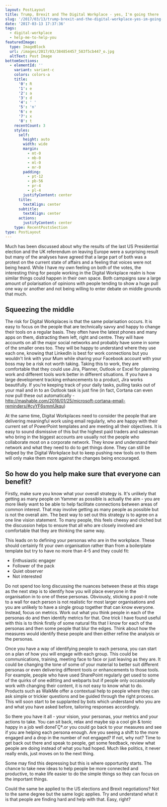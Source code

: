 ```yaml
---
layout: PostLayout
title: Trump, Brexit and The Digital Workplace - yes, I'm going there
slug: '/2017/03/13/trump-brexit-and-the-digital-workplace-yes-im-going-there-2'
date: '2017-03-13 17:37:36'
tags:
  - digital-workplace
  - help-me-to-help-you
featuredImage:
  type: ImageBlock
  url: /images/2017/03/384854457_583f5cb447_o.jpg
  altText: Post Image
bottomSections:
  - elementId: ''
    variant: variant-c
    colors: colors-a
    title:
      '0': R
      '1': e
      '2': a
      '3': d
      '4': ' '
      '5': 'n'
      '6': e
      '7': x
      '8': t
    recentCount: 3
    styles:
      self:
        height: auto
        width: wide
        margin:
          - mt-0
          - mb-0
          - ml-0
          - mr-0
        padding:
          - pt-12
          - pb-56
          - pr-4
          - pl-4
        justifyContent: center
      title:
        textAlign: center
      subtitle:
        textAlign: center
      actions:
        justifyContent: center
    type: RecentPostsSection
type: PostLayout
---
```


Much has been discussed about why the results of the last US Presidential election and the UK referendum on leaving Europe were a surprising result but many of the analyses have agreed that a large part of both was a protest on the current state of affairs and a feeling that voices were not being heard. While I have my own feeling on both of the votes, the interesting thing for people working in the Digital Workplace realm is how similar things could happen in their own space. Both campaigns saw a large amount of polarisation of opinions with people tending to show a huge pull one way or another and not being willing to enter debate on middle grounds that much.

## Squeezing the middle

The risk for Digital Workplaces is that the same polarisation occurs. It is easy to focus on the people that are technically savvy and happy to change their tools on a regular basis. They often have the latest phones and many apps on them, distracting them left, right and centre. They will have accounts on all the major social networks and probably have some in some of the smaller ones too. They will be happy to understand where they use each one, knowing that LinkedIn is best for work connections but you wouldn't link with your Mum while sharing your Facebook account with your boss may be a risk not worth taking. Taking this to work, they are comfortable that they could use Jira, Planner, Outlook or Excel for planning work and different tools work better in different situations. If you have a large development tracking enhancements to a product, Jira works beautifully. If you're keeping track of your daily tasks, pulling tasks out of your mail and in to an Outlook task is just fine (in fact, Cortana can even now pull these out automatically -http://mashable.com/2016/01/25/microsoft-cortana-email-reminders/#cyYF6smmUkqu)

At the same time, Digital Workplaces need to consider the people that are delivering meaningful work using email regularly, who are happy with their current set of PowerPoint templates and are meeting all their objectives. It is easy to sound dismissive of this but the highest paid traders and salesman who bring in the biggest accounts are usually not the people who collaborate most on a corporate network. They know and understand their network and what they need to do to get things done. They can still be helped by the Digital Workplace but to keep pushing new tools on to them will only make them more against the changes being encouraged.

## So how do you help make sure that everyone can benefit?

Firstly, make sure you know what your overall strategy is. It's unlikely that getting as many people on Yammer as possible is actually the aim - you are more likely want to be able to help facilitate connections between areas of common interest. That may involve getting as many people as possible but is not the overall aim. The best way to set out this strategy is to agree on a one line vision statement. To many people, this feels cheesy and cliched but the discussion helps to ensure that all who are closely involved are comfortable that they are thinking the same way.

This leads on to defining your personas who are in the workplace. These should certainly fit your own organisation rather than from a boilerplate template but try to have no more than 4-5 and they could fit:

- Enthusiastic engager
- Follower of the pack
- Quiet observer
- Not interested

Do not spend too long discussing the nuances between these at this stage as the next step is to identify how you will place everyone in the organisation in to one of these personas. Obviously, sticking a post-it note to a wall for each person is not realistic for most larger organisations and you are unlikely to have a single group together that can know everyone. Instead, focus on metrics. Work out what you think people in each of the personas do and then identify metrics for that. One trick I have found useful with this is to think firstly of some natural fits that I know for each of the personas and then some people that blur the edges. Think about how the measures would identify these people and then either refine the analysis or the personas.

Once you have a way of identifying people to each persona, you can start on a plan of how you will engage with each group. This could be communications, training, meeting face to face or just leaving as they are. It could be changing the tone of some of your material to better suit different personas or even delivering different tools or enhancements to those tools. For example, people who have used SharePoint regularly get used to some of the quirks of one editting and webparts but if people only occasionally work with changing their content, it is not easy to know what to do. Products such as WalkMe offer a contextual help to people where they can ask simple or trickier questions and be guided through the right process. This will soon start to be supplanted by bots which understand who you are and what you have asked before, tailoring responses accordingly.

So there you have it all - your vision, your personas, your metrics and your actions to take. You can sit back, relax and maybe sip a cool gin & tonic happy in a job well doneΓÇª.or you could go back to your measures and see if you are helping each persona enough. Are you seeing a shift to the more engaged and a drop in the number of not engaged? If not, why not? Time to get back out there and speak to people, get some feedback, review what people are doing instead of what you had hoped. Much like politics, it never really ends, just moves on to the next thing.

Some may find this depressing but this is where opportunity starts. The chance to take new ideas to help people be more connected and productive, to make life easier to do the simple things so they can focus on the important things.

Could the same be applied to the US elections and Brexit negotiations? Not to the same degree but the same logic applies. Try and understand what it is that people are finding hard and help with that. Easy, right?
